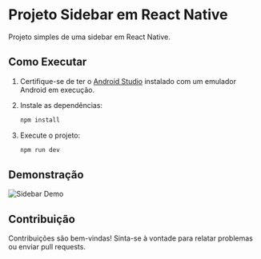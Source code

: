 # Projeto Sidebar em React Native

Projeto simples de uma sidebar em React Native.

## Como Executar

1. Certifique-se de ter o [Android Studio](https://developer.android.com/studio) instalado com um emulador Android em execução.

2. Instale as dependências:

   ```bash
   npm install
   ```

3. Execute o projeto:

   ```bash
   npm run dev
   ```

## Demonstração

![Sidebar Demo](gif.gif)

## Contribuição

Contribuições são bem-vindas! Sinta-se à vontade para relatar problemas ou enviar pull requests.
